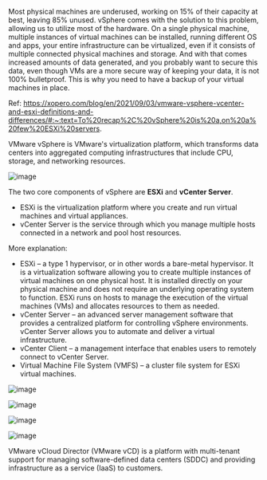 Most physical machines are underused, working on 15% of their capacity at best, leaving 85% unused. vSphere comes with the solution to this problem, allowing us to utilize most of the hardware. On a single physical machine, multiple instances of virtual machines can be installed, running different OS and apps, your entire infrastructure can be virtualized, even if it consists of multiple connected physical machines and storage. And with that comes increased amounts of data generated, and you probably want to secure this data, even though VMs are a more secure way of keeping your data, it is not 100% bulletproof. This is why you need to have a backup of your virtual machines in place.

Ref: https://xopero.com/blog/en/2021/09/03/vmware-vsphere-vcenter-and-esxi-definitions-and-differences/#:~:text=To%20recap%2C%20vSphere%20is%20a,on%20a%20few%20ESXi%20servers.


VMware vSphere is VMware's virtualization platform, which transforms data centers into aggregated computing infrastructures that include CPU, storage, and networking resources. 

![image](https://user-images.githubusercontent.com/19663316/165442472-6896206e-d47f-4f21-9577-0d1011fe7a99.png)

The two core components of vSphere are **ESXi** and **vCenter Server**. 
* ESXi is the virtualization platform where you create and run virtual machines and virtual appliances. 
* vCenter Server is the service through which you manage multiple hosts connected in a network and pool host resources.

More explanation:
* ESXi – a type 1 hypervisor, or in other words a bare-metal hypervisor. It is a virtualization software allowing you to create multiple instances of virtual machines on one physical host. It is installed directly on your physical machine and does not require an underlying operating system to function. ESXi runs on hosts to manage the execution of the virtual machines (VMs) and allocates resources to them as needed.
* vCenter Server – an advanced server management software that provides a centralized platform for controlling vSphere environments. vCenter Server allows you to automate and deliver a virtual infrastructure.
* vCenter Client – a management interface that enables users to remotely connect to vCenter Server.
* Virtual Machine File System (VMFS) – a cluster file system for ESXi virtual machines.

![image](https://user-images.githubusercontent.com/19663316/165449300-d443a921-8b34-4c38-8f65-80d2d0a5b6a3.png)

![image](https://user-images.githubusercontent.com/19663316/165449755-00e43334-d468-4273-a37f-0b9110885e00.png)

![image](https://user-images.githubusercontent.com/19663316/165449774-5fa784e7-cdf1-4516-9a53-58870ffa4a6c.png)

![image](https://user-images.githubusercontent.com/19663316/165446915-82524330-f3f7-4ecc-af14-a2b191a24e6e.png)

VMware vCloud Director (VMware vCD) is a platform with multi-tenant support for managing software-defined data centers (SDDC) and providing infrastructure as a service (IaaS) to customers. 

